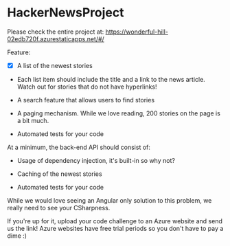 # HackerNewsProject
Please check the entire project at: https://wonderful-hill-02edb720f.azurestaticapps.net/#/

Feature:

- [x] A list of the newest stories

* Each list item should include the title and a link to the news article.  Watch out for stories that do not have hyperlinks!

* A search feature that allows users to find stories

* A paging mechanism.  While we love reading, 200 stories on the page is a bit much.

* Automated tests for your code

 

At a minimum, the back-end API should consist of:

* Usage of dependency injection, it's built-in so why not?

* Caching of the newest stories

* Automated tests for your code

 

While we would love seeing an Angular only solution to this problem, we really need to see your CSharpness.

 

If you're up for it, upload your code challenge to an Azure website and send us the link!  Azure websites have free trial periods so you don't have to pay a dime :)
